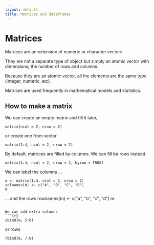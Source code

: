 ```yaml
---
layout: default
title: Matrices and dataframes
---
```





# Matrices

Matrices are an extension of numeric or character vectors. 

They are not a separate type of object but simply an atomic vector with dimensions; the number of rows and columns.

Because they are an atomic vector, all the elements are the same type (integer, numeric, etc).

Matrices are used frequently in mathematical models and statistics.


## How to make a matrix

We can create an empty matrix and fill it later,
```{r}
matrix(ncol = 2, nrow = 2)
```

or create one from vector
```{r}
matrix(1:4, ncol = 2, nrow = 2)
```

By default, matrices are filled by columns. We can fill be rows instead.
```{r}
matrix(1:4, ncol = 2, nrow = 2, byrow = TRUE)
```

We can label the columns ...
```{r}
m <- matrix(1:4, ncol = 2, nrow = 2)
colnames(m) <- c("A", "B", "C", "D")
m
```

... and the rows
rownames(m) <- c("a", "b", "c", "d")
m
```

We can add extra columns
```{r}
cbind(m, 5:6)
```

or rows
```{r}
rbind(m, 7:8)
```




